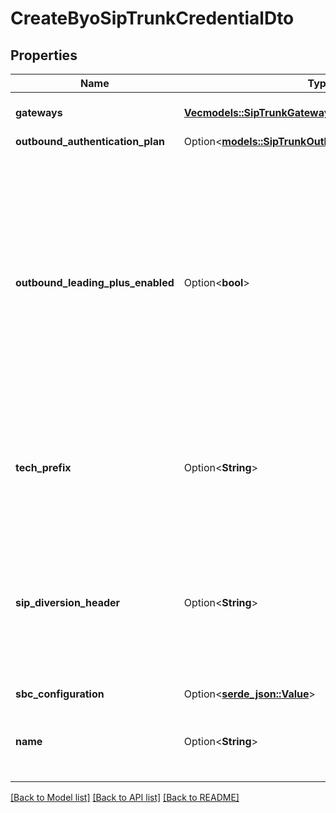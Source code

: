 # CreateByoSipTrunkCredentialDto

## Properties

Name | Type | Description | Notes
------------ | ------------- | ------------- | -------------
**gateways** | [**Vec<models::SipTrunkGateway>**](SipTrunkGateway.md) | This is the list of SIP trunk's gateways. | 
**outbound_authentication_plan** | Option<[**models::SipTrunkOutboundAuthenticationPlan**](SipTrunkOutboundAuthenticationPlan.md)> |  | [optional]
**outbound_leading_plus_enabled** | Option<**bool**> | This ensures the outbound origination attempts have a leading plus. Defaults to false to match conventional telecom behavior.  Usage: - Vonage/Twilio requires leading plus for all outbound calls. Set this to true.  @default false | [optional]
**tech_prefix** | Option<**String**> | This can be used to configure the tech prefix on outbound calls. This is an advanced property. | [optional]
**sip_diversion_header** | Option<**String**> | This can be used to enable the SIP diversion header for authenticating the calling number if the SIP trunk supports it. This is an advanced property. | [optional]
**sbc_configuration** | Option<[**serde_json::Value**](.md)> |  | [optional]
**name** | Option<**String**> | This is the name of credential. This is just for your reference. | [optional]

[[Back to Model list]](../README.md#documentation-for-models) [[Back to API list]](../README.md#documentation-for-api-endpoints) [[Back to README]](../README.md)


